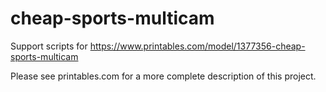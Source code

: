 # cheap-sports-multicam
Support scripts for https://www.printables.com/model/1377356-cheap-sports-multicam

Please see printables.com for a more complete description of this project.
